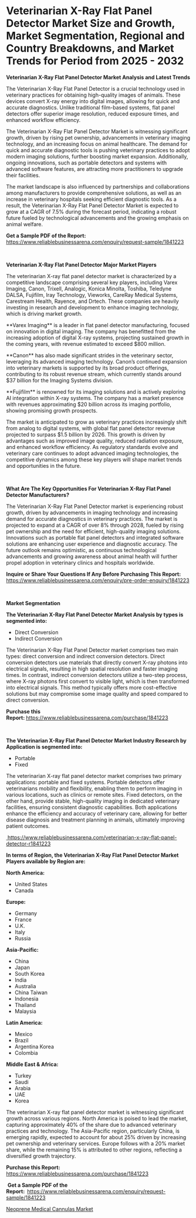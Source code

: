 <p><h1>Veterinarian X-Ray Flat Panel Detector Market Size and Growth, Market Segmentation, Regional and Country Breakdowns, and Market Trends for Period from 2025 -  2032</h1></p><p><strong>Veterinarian X-Ray Flat Panel Detector Market Analysis and Latest Trends</strong></p>
<p><p>The Veterinarian X-Ray Flat Panel Detector is a crucial technology used in veterinary practices for obtaining high-quality images of animals. These devices convert X-ray energy into digital images, allowing for quick and accurate diagnostics. Unlike traditional film-based systems, flat panel detectors offer superior image resolution, reduced exposure times, and enhanced workflow efficiency.</p><p>The Veterinarian X-Ray Flat Panel Detector Market is witnessing significant growth, driven by rising pet ownership, advancements in veterinary imaging technology, and an increasing focus on animal healthcare. The demand for quick and accurate diagnostic tools is pushing veterinary practices to adopt modern imaging solutions, further boosting market expansion. Additionally, ongoing innovations, such as portable detectors and systems with advanced software features, are attracting more practitioners to upgrade their facilities.</p><p>The market landscape is also influenced by partnerships and collaborations among manufacturers to provide comprehensive solutions, as well as an increase in veterinary hospitals seeking efficient diagnostic tools. As a result, the Veterinarian X-Ray Flat Panel Detector Market is expected to grow at a CAGR of 7.5% during the forecast period, indicating a robust future fueled by technological advancements and the growing emphasis on animal welfare.</p></p>
<p><strong>Get a Sample PDF of the Report:&nbsp;</strong> <a href="https://www.reliablebusinessarena.com/enquiry/request-sample/1841223?utm_campaign=2995&utm_medium=2&utm_source=Github&utm_content=ia&utm_term=05032025&utm_id=veterinarian-x-ray-flat-panel-detector">https://www.reliablebusinessarena.com/enquiry/request-sample/1841223</a></p>
<p>&nbsp;</p>
<p><strong>Veterinarian X-Ray Flat Panel Detector Major Market Players</strong></p>
<p><p>The veterinarian X-ray flat panel detector market is characterized by a competitive landscape comprising several key players, including Varex Imaging, Canon, Trixell, Analogic, Konica Minolta, Toshiba, Teledyne DALSA, Fujifilm, Iray Technology, Vieworks, CareRay Medical Systems, Carestream Health, Rayence, and Drtech. These companies are heavily investing in research and development to enhance imaging technology, which is driving market growth.</p><p>**Varex Imaging** is a leader in flat panel detector manufacturing, focused on innovation in digital imaging. The company has benefitted from the increasing adoption of digital X-ray systems, projecting sustained growth in the coming years, with revenue estimated to exceed $800 million.</p><p>**Canon** has also made significant strides in the veterinary sector, leveraging its advanced imaging technology. Canon’s continued expansion into veterinary markets is supported by its broad product offerings, contributing to its robust revenue stream, which currently stands around $37 billion for the Imaging Systems division.</p><p>**Fujifilm** is renowned for its imaging solutions and is actively exploring AI integration within X-ray systems. The company has a market presence with revenues approximating $20 billion across its imaging portfolio, showing promising growth prospects.</p><p>The market is anticipated to grow as veterinary practices increasingly shift from analog to digital systems, with global flat panel detector revenue projected to surpass $1.5 billion by 2026. This growth is driven by advantages such as improved image quality, reduced radiation exposure, and enhanced workflow efficiency. As regulatory standards evolve and veterinary care continues to adopt advanced imaging technologies, the competitive dynamics among these key players will shape market trends and opportunities in the future.</p></p>
<p>&nbsp;</p>
<p><strong>What Are The Key Opportunities For Veterinarian X-Ray Flat Panel Detector Manufacturers?</strong></p>
<p><p>The Veterinarian X-Ray Flat Panel Detector market is experiencing robust growth, driven by advancements in imaging technology and increasing demand for accurate diagnostics in veterinary practices. The market is projected to expand at a CAGR of over 8% through 2028, fueled by rising pet ownership and the need for efficient, high-quality imaging solutions. Innovations such as portable flat panel detectors and integrated software solutions are enhancing user experience and diagnostic accuracy. The future outlook remains optimistic, as continuous technological advancements and growing awareness about animal health will further propel adoption in veterinary clinics and hospitals worldwide.</p></p>
<p><strong>Inquire or Share Your Questions If Any Before Purchasing This Report:</strong> <a href="https://www.reliablebusinessarena.com/enquiry/pre-order-enquiry/1841223?utm_campaign=2995&utm_medium=2&utm_source=Github&utm_content=ia&utm_term=05032025&utm_id=veterinarian-x-ray-flat-panel-detector">https://www.reliablebusinessarena.com/enquiry/pre-order-enquiry/1841223</a></p>
<p>&nbsp;</p>
<p><strong>Market Segmentation</strong></p>
<p><strong>The Veterinarian X-Ray Flat Panel Detector Market Analysis by types is segmented into:</strong></p>
<p><ul><li>Direct Conversion</li><li>Indirect Conversion</li></ul></p>
<p><p>The Veterinarian X-Ray Flat Panel Detector market comprises two main types: direct conversion and indirect conversion detectors. Direct conversion detectors use materials that directly convert X-ray photons into electrical signals, resulting in high spatial resolution and faster imaging times. In contrast, indirect conversion detectors utilize a two-step process, where X-ray photons first convert to visible light, which is then transformed into electrical signals. This method typically offers more cost-effective solutions but may compromise some image quality and speed compared to direct conversion.</p></p>
<p><strong>Purchase this Report:&nbsp;</strong><a href="https://www.reliablebusinessarena.com/purchase/1841223?utm_campaign=2995&utm_medium=2&utm_source=Github&utm_content=ia&utm_term=05032025&utm_id=veterinarian-x-ray-flat-panel-detector">https://www.reliablebusinessarena.com/purchase/1841223</a></p>
<p>&nbsp;</p>
<p><strong>The Veterinarian X-Ray Flat Panel Detector Market Industry Research by Application is segmented into:</strong></p>
<p><ul><li>Portable</li><li>Fixed</li></ul></p>
<p><p>The veterinarian X-ray flat panel detector market comprises two primary applications: portable and fixed systems. Portable detectors offer veterinarians mobility and flexibility, enabling them to perform imaging in various locations, such as clinics or remote sites. Fixed detectors, on the other hand, provide stable, high-quality imaging in dedicated veterinary facilities, ensuring consistent diagnostic capabilities. Both applications enhance the efficiency and accuracy of veterinary care, allowing for better disease diagnosis and treatment planning in animals, ultimately improving patient outcomes.</p></p>
<p><a href="https://www.reliablebusinessarena.com/veterinarian-x-ray-flat-panel-detector-r1841223?utm_campaign=2995&utm_medium=2&utm_source=Github&utm_content=ia&utm_term=05032025&utm_id=veterinarian-x-ray-flat-panel-detector">&nbsp;https://www.reliablebusinessarena.com/veterinarian-x-ray-flat-panel-detector-r1841223</a></p>
<p><strong>In terms of Region, the Veterinarian X-Ray Flat Panel Detector Market Players available by Region are:</strong></p>
<p>
    <p> <strong> North America: </strong>
        <ul>
            <li>United States</li>
            <li>Canada</li>
        </ul>
        </p> 
    <p> <strong> Europe: </strong>
        <ul>
            <li>Germany</li>
            <li>France</li>
            <li>U.K.</li>
            <li>Italy</li>
            <li>Russia</li>
        </ul>
        </p> 
    <p> <strong> Asia-Pacific: </strong>
        <ul>
            <li>China</li>
            <li>Japan</li>
            <li>South Korea</li>
            <li>India</li>
            <li>Australia</li>
            <li>China Taiwan</li>
            <li>Indonesia</li>
            <li>Thailand</li>
            <li>Malaysia</li>
        </ul>
        </p> 
    <p> <strong> Latin America: </strong>
        <ul>
            <li>Mexico</li>
            <li>Brazil</li>
            <li>Argentina Korea</li>
            <li>Colombia</li>
        </ul>
        </p> 
    <p> <strong> Middle East & Africa: </strong>
        <ul>
            <li>Turkey</li>
            <li>Saudi</li>
            <li>Arabia</li>
            <li>UAE</li>
            <li>Korea</li>
        </ul>
    </p>
    </p>
<p><p>The veterinarian X-ray flat panel detector market is witnessing significant growth across various regions. North America is poised to lead the market, capturing approximately 40% of the share due to advanced veterinary practices and technology. The Asia-Pacific region, particularly China, is emerging rapidly, expected to account for about 25% driven by increasing pet ownership and veterinary services. Europe follows with a 20% market share, while the remaining 15% is attributed to other regions, reflecting a diversified growth trajectory.</p></p>
<p><strong>Purchase this Report: </strong><a href="https://www.reliablebusinessarena.com/purchase/1841223?utm_campaign=2995&utm_medium=2&utm_source=Github&utm_content=ia&utm_term=05032025&utm_id=veterinarian-x-ray-flat-panel-detector">https://www.reliablebusinessarena.com/purchase/1841223</a></p>
<p>&nbsp;<strong>Get a Sample PDF of the Report:&nbsp;&nbsp;</strong><a href="https://www.reliablebusinessarena.com/enquiry/request-sample/1841223?utm_campaign=2995&utm_medium=2&utm_source=Github&utm_content=ia&utm_term=05032025&utm_id=veterinarian-x-ray-flat-panel-detector">https://www.reliablebusinessarena.com/enquiry/request-sample/1841223</a></p>
<p><strong></strong></p>
<p><p><a href="https://github.com/vengatsabibu/Market-Research-Report-List-1/blob/main/neoprene-medical-cannulas-market.md?utm_campaign=2995&utm_medium=2&utm_source=Github&utm_content=ia&utm_term=05032025&utm_id=veterinarian-x-ray-flat-panel-detector">Neoprene Medical Cannulas Market</a></p></p>